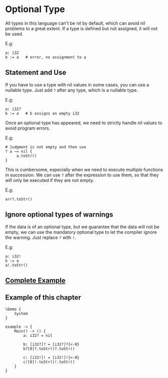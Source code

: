 # Optional Type
All types in this language can't be nil by default, which can avoid nil problems to a great extent.
If a type is defined but not assigned, it will not be used.

E.g:
```
a: i32
b := a   # error, no assignment to a
```

## Statement and Use

If you have to use a type with nil values in some cases, you can use a nullable type.
Just add `?` after any type, which is a nullable type.

E.g:
```
a: i32?
b := a   # b assigns an empty i32
```

Once an optional type has appeared, we need to strictly handle nil values to avoid program errors.

E.g:
```
# Judgment is not empty and then use
? a ~= nil {
     a.toStr()
}
```

This is cumbersome, especially when we need to execute multiple functions in succession.
We can use `?` after the expression to use them, so that they will only be executed if they are not empty.

E.g:
```
arr?.toStr()
```

## Ignore optional types of warnings
If the data is of an optional type, but we guarantee that the data will not be empty, we can use the mandatory optional type to let the compiler ignore the warning.
Just replace `?` with `!`.

E.g:
```
a: i32!
b := a
a!.toStr()
```

## [Complete Example](../example.xs)

## Example of this chapter
```
\Demo {
    System
}

example -> {
    Main() -> () {
        a: i32? = nil

        b: [i32?]? = [i32?]?{<-0}
        b?[0]?.toStr()?.toStr()

        c: [i32!]! = [i32!]!{<-0}
        c![0]!.toStr()!.toStr()
    }
}
```